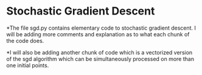 # Stochastic Gradient Descent

*The file sgd.py contains elementary code to stochastic gradient descent. I will be adding more comments and explanation as to what each chunk of the code does.

*I will also be adding another chunk of code which is a vectorized version of the sgd algorithm which can be simultaneously processed on more than one initial points.
